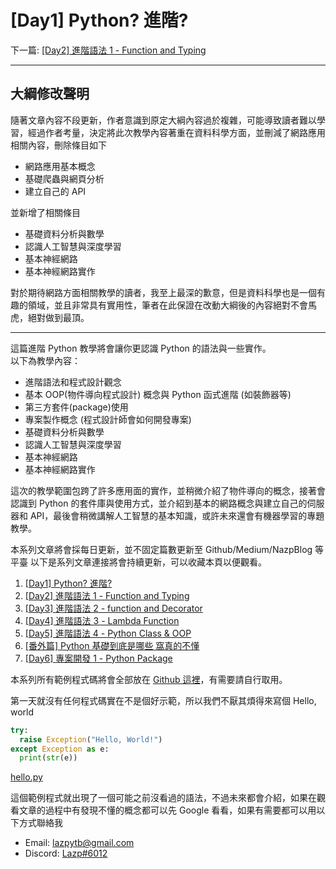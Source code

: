 # \[Day1\] Python? 進階?

下一篇: [ \[Day2\] 進階語法 1 - Function and Typing ](https://github.com/banahaker/python_advanced_tutorial/blob/main/articles/Day2.md)

---

## 大綱修改聲明

隨著文章內容不段更新，作者意識到原定大綱內容過於複雜，可能導致讀者難以學習，經過作者考量，決定將此次教學內容著重在資料科學方面，並刪減了網路應用相關內容，刪除條目如下

- 網路應用基本概念
- 基礎爬蟲與網頁分析
- 建立自己的 API

並新增了相關條目

- 基礎資料分析與數學
- 認識人工智慧與深度學習
- 基本神經網路
- 基本神經網路實作

對於期待網路方面相關教學的讀者，我至上最深的歉意，但是資料科學也是一個有趣的領域，並且非常具有實用性，筆者在此保證在改動大綱後的內容絕對不會馬虎，絕對做到最頂。

---

這篇進階 Python 教學將會讓你更認識 Python 的語法與一些實作。  
以下為教學內容：

- 進階語法和程式設計觀念
- 基本 OOP(物件導向程式設計) 概念與 Python 函式進階 (如裝飾器等)
- 第三方套件(package)使用
- 專案製作概念 (程式設計師會如何開發專案)
- 基礎資料分析與數學
- 認識人工智慧與深度學習
- 基本神經網路
- 基本神經網路實作

這次的教學範圍包跨了許多應用面的實作，並稍微介紹了物件導向的概念，接著會認識到 Python 的套件庫與使用方式，並介紹到基本的網路概念與建立自己的伺服器和 API，最後會稍微講解人工智慧的基本知識，或許未來還會有機器學習的專題教學。

本系列文章將會採每日更新，並不固定篇數更新至 Github/Medium/NazpBlog 等平臺 以下是系列文章連接將會持續更新，可以收藏本頁以便觀看。

1. [ \[Day1\] Python? 進階? ](https://github.com/banahaker/python_advanced_tutorial/blob/main/articles/Day1.md)
2. [ \[Day2\] 進階語法 1 - Function and Typing ](https://github.com/banahaker/python_advanced_tutorial/blob/main/articles/Day2.md)
3. [ \[Day3\] 進階語法 2 - function and Decorator ](https://github.com/banahaker/python_advanced_tutorial/blob/main/articles/Day3.md)
4. [ \[Day4\] 進階語法 3 - Lambda Function ](https://github.com/banahaker/python_advanced_tutorial/blob/main/articles/Day4.md)
5. [ \[Day5\] 進階語法 4 - Python Class & OOP ](https://github.com/banahaker/python_advanced_tutorial/blob/main/articles/Day5.md)
6. [\[番外篇\] Python 基礎到底是哪些 窩真的不懂](https://github.com/banahaker/python_advanced_tutorial/blob/main/articles/Add1.md)
7. [ \[Day6\] 專案開發 1 - Python Package ](https://github.com/banahaker/python_advanced_tutorial/blob/main/articles/Day6.md)

本系列所有範例程式碼將會全部放在 [Github 這裡](https://github.com/banahaker/python_advanced_tutorial/)，有需要請自行取用。

第一天就沒有任何程式碼實在不是個好示範，所以我們不厭其煩得來寫個 Hello, world

```python
try:
  raise Exception("Hello, World!")
except Exception as e:
  print(str(e))
```

[hello.py](https://github.com/banahaker/python_advanced_tutorial/blob/main/hello.py)

這個範例程式就出現了一個可能之前沒看過的語法，不過未來都會介紹，如果在觀看文章的過程中有發現不懂的概念都可以先 Google 看看，如果有需要都可以用以下方式聯絡我

- Email: lazpytb@gmail.com
- Discord: [Lazp#6012](http://discord.com/users/813904269727236108)
